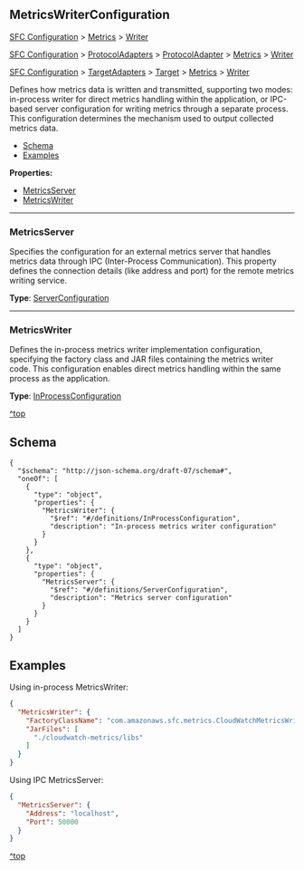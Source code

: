 ## MetricsWriterConfiguration

[SFC Configuration](./sfc-configuration.md) > [Metrics](./sfc-configuration.md#metrics) > [Writer](./metrics-writer-configuration.md#metricswriter)

[SFC Configuration](./sfc-configuration.md) > [ProtocolAdapters](./sfc-configuration.md#protocoladapters) > [ProtocolAdapter](./protocol-adapter-configuration.md) > [Metrics](./protocol-adapter-configuration.md#metrics) > [Writer](./metrics-writer-configuration.md#metricswriter)

[SFC Configuration](./sfc-configuration.md) > [TargetAdapters](./sfc-configuration.md#targets) > [Target](./target-configuration.md) > [Metrics](./target-configuration.md#metrics) > [Writer](./metrics-writer-configuration.md#metricswriter)

Defines how metrics data is written and transmitted, supporting two modes: in-process writer for direct metrics handling within the application, or IPC-based server configuration for writing metrics through a separate process. This configuration determines the mechanism used to output collected metrics data.

- [Schema](#schema)
- [Examples](#examples)

**Properties:**

- [MetricsServer](#metricsserver)
- [MetricsWriter](#metricswriter)

---
### MetricsServer
Specifies the configuration for an external metrics server that handles metrics data through IPC (Inter-Process Communication). This property defines the connection details (like address and port) for the remote metrics writing service.

**Type**: [ServerConfiguration](./server-configuration.md )

---
### MetricsWriter
Defines the in-process metrics writer implementation configuration, specifying the factory class and JAR files containing the metrics writer code. This configuration enables direct metrics handling within the same process as the application.

**Type**: [InProcessConfiguration](./in-process-configuration.md)

[^top](#metricswriterconfiguration)



## Schema

```'json
{
  "$schema": "http://json-schema.org/draft-07/schema#",
  "oneOf": [
    {
      "type": "object",
      "properties": {
        "MetricsWriter": {
          "$ref": "#/definitions/InProcessConfiguration",
          "description": "In-process metrics writer configuration"
        }
      }
    },
    {
      "type": "object",
      "properties": {
        "MetricsServer": {
          "$ref": "#/definitions/ServerConfiguration",
          "description": "Metrics server configuration"
        }
      }
    }
  ]
}
```



## Examples

Using in-process MetricsWriter:

```json
{
  "MetricsWriter": {
    "FactoryClassName": "com.amazonaws.sfc.metrics.CloudWatchMetricsWriter",
    "JarFiles": [
      "./cloudwatch-metrics/libs"
    ]
  }
}
```



Using IPC MetricsServer:

```json
{
  "MetricsServer": {
    "Address": "localhost",
    "Port": 50000
  }
}
```

[^top](#metricswriterconfiguration)

